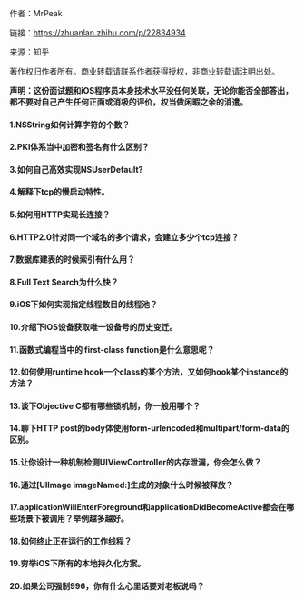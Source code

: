 作者：MrPeak

链接：https://zhuanlan.zhihu.com/p/22834934

来源：知乎

著作权归作者所有。商业转载请联系作者获得授权，非商业转载请注明出处。

**声明：这份面试题和iOS程序员本身技术水平没任何关联，无论你能否全部答出，都不要对自己产生任何正面或消极的评价，权当做闲暇之余的消遣。**

#### 1.NSString如何计算字符的个数？

#### 2.PKI体系当中加密和签名有什么区别？

#### 3.如何自己高效实现NSUserDefault?

#### 4.解释下tcp的慢启动特性。

#### 5.如何用HTTP实现长连接？

#### 6.HTTP2.0针对同一个域名的多个请求，会建立多少个tcp连接？

#### 7.数据库建表的时候索引有什么用？

#### 8.Full Text Search为什么快？

#### 9.iOS下如何实现指定线程数目的线程池？

#### 10.介绍下iOS设备获取唯一设备号的历史变迁。

#### 11.函数式编程当中的 first-class function是什么意思呢？

#### 12.如何使用runtime hook一个class的某个方法，又如何hook某个instance的方法？

#### 13.谈下Objective C都有哪些锁机制，你一般用哪个？

#### 14.聊下HTTP post的body体使用form-urlencoded和multipart/form-data的区别。

#### 15.让你设计一种机制检测UIViewController的内存泄漏，你会怎么做？

#### 16.通过[UIImage imageNamed:]生成的对象什么时候被释放？

#### 17.applicationWillEnterForeground和applicationDidBecomeActive都会在哪些场景下被调用？举例越多越好。

#### 18.如何终止正在运行的工作线程？

#### 19.穷举iOS下所有的本地持久化方案。

#### 20.如果公司强制996，你有什么心里话要对老板说吗？